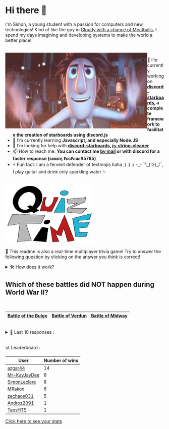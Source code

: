 # Hi there 👋

I'm Simon, a young student with a passion for computers and new technologies!
Kind of like the guy in [Cloudy with a chance of Meatballs](https://www.youtube.com/watch?v=dQw4w9WgXcQ), I spend my days imagining and developing systems to make the world a better place!

<br>

<img width="450" height="240" src="./assets/cloudyWithAChanceOfMeatBalls.gif" align=left>

- 🔭 I’m currently working on **[discord-starboards](https://github.com/SimonLeclere/discord-starboards), a complete framework to facilitate the creation of starboards using discord.js**
- 🌱 I’m currently learning **Javascript, and especially Node.JS**
- 🤔 I’m looking for help with **[discord-starboards](https://github.com/SimonLeclere/discord-starboards), [js-string-cleaner](https://github.com/SimonLeclere/Js-String-Cleaner)**
- 📫 How to reach me: **You can contact me [by mail](mailto:simon-leclere@orange.fr) or with discord for a faster response (sιмση ℓεcℓεяε#5765)**
- ⚡ Fun fact: I am a fervent defender of textmojis haha ;) :) :/ -\_- ¯\\\_(ツ)\_/¯, I play guitar and drink only sparkling water ✨

<br>

<img width="280" height="187" src="./assets/quizTime.gif">

<br>

🎲 This readme is also a real-time multiplayer trivia game! Try to answer the following question by clicking on the answer you think is correct!
<details>
  <summary>🛠️ How does it work?</summary>
  Each answer is a link to a pre-filled issue. When you press "Submit new issue", it triggers a Github action workflow that compares your answer with the correct answer, finds a new question and updates the readme.md file. Not bad huh?! This whole process only takes about 20 seconds!
</details>

## Which of these battles did NOT happen during World War II?

<br>

| [Battle of the Bulge](https://github.com/SimonLeclere/SimonLeclere/issues/new?title=quiz%7C4405%7CBattle%20of%20the%20Bulge&body=Just%20click%20'Submit%20new%20issue'.) | [Battle of Verdun](https://github.com/SimonLeclere/SimonLeclere/issues/new?title=quiz%7C4405%7CBattle%20of%20Verdun&body=Just%20click%20'Submit%20new%20issue'.) | [Battle of Midway](https://github.com/SimonLeclere/SimonLeclere/issues/new?title=quiz%7C4405%7CBattle%20of%20Midway&body=Just%20click%20'Submit%20new%20issue'.) |
| - | - | - | 

<br>

<details>
  <summary>📒 Last 10 responses :</summary>

- **azgar44** answered **Robbing trains** to `Joseph Stalin had a criminal past doing what?` (Good answer)
- **azgar44** answered **True** to `Coca-Cola&#039;s original colour was green.` (Wrong answer)
- **azgar44** answered **False** to `In the game "Racko" you may pick up ANY card from the discard pile.` (Good answer)
- **azgar44** answered **The Who** to `Which artist or group did John Lennon consider "son(s) of the Beatles"?` (Wrong answer)
- **azgar44** answered **Queen of Hearts** to `“Alice’s Adventures in Wonderland” features which of these characters?` (Good answer)
- **azgar44** answered **1776** to `What year was the United States Declaration of Independence signed?` (Good answer)
- **azgar44** answered **Production I.G** to `Which animation studio animated "Psycho Pass"?` (Good answer)
- **azgar44** answered **Center Parcs** to `De Eemhof, Port Zelande and Het Heijderbos are holiday villas owned by what company?` (Good answer)
- **azgar44** answered **Scimitar** to `Which one of these is not a typical European sword design?` (Good answer)
- **azgar44** answered **Hairy** to `What is the defining characteristic of someone who is described as hirsute?` (Good answer)

</details>

<br>

📊 Leaderboard :

| User | Number of wins |
|-|-|
| [azgar44](https://github.com/azgar44) | 14 |
| [Mr-KayJayDee](https://github.com/Mr-KayJayDee) | 8 |
| [SimonLeclere](https://github.com/SimonLeclere) | 8 |
| [MRakox](https://github.com/MRakox) | 6 |
| [zechaos031](https://github.com/zechaos031) | 5 |
| [Androz2091](https://github.com/Androz2091) | 1 |
| [TapsHTS](https://github.com/TapsHTS) | 1 |

[Click here to see your stats](https://github.com/SimonLeclere/SimonLeclere/issues/new?title=MyStats&body=Just%20click%20%27Submit%20new%20issue%27.)